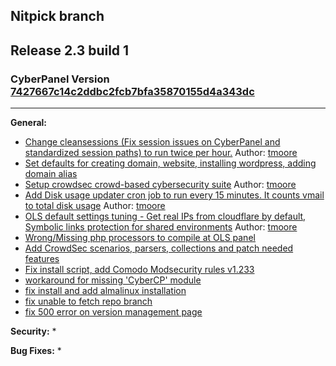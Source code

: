 Nitpick branch
------------------------------------------------------------------------------

## Release 2.3 build 1 
### CyberPanel Version [7427667c14c2ddbc2fcb7bfa35870155d4a343dc](https://github.com/usmannasir/cyberpanel/commit/85596f08cfb31393d548de76d33859b9517a383a)
------------------------------------------------------------------------------

**General:**
* [Change cleansessions (Fix session issues on CyberPanel and standardized session paths) to run twice per hour.](https://github.com/josephgodwinkimani/cyberpanel/commit/0af08466bd9584f087ea26be37b0a91ff16f91d4) Author: [tmoore](https://community.cyberpanel.net/u/tmoore)
* [Set defaults for creating domain, website, installing wordpress, adding domain alias](https://github.com/josephgodwinkimani/cyberpanel/commit/ca71e55c784679fe0f57f7d75049220f047a9efb) 
* [Setup crowdsec crowd-based cybersecurity suite](https://github.com/josephgodwinkimani/cyberpanel/commit/2869f5016a0c7353335609e7bce6e0df5ba554b0) Author: [tmoore](https://community.cyberpanel.net/u/tmoore)
* [Add Disk usage updater cron job to run every 15 minutes. It counts vmail to total disk usage](https://github.com/josephgodwinkimani/cyberpanel/commit/2869f5016a0c7353335609e7bce6e0df5ba554b0) Author: [tmoore](https://community.cyberpanel.net/u/tmoore)
* [OLS default settings tuning - Get real IPs from cloudflare by default, Symbolic links protection for shared environments](https://github.com/josephgodwinkimani/cyberpanel/commit/17e0592d37df44bb87da88fbf5e038285705643d) Author: [tmoore](https://community.cyberpanel.net/u/tmoore)
* [Wrong/Missing php processors to compile at OLS panel](https://github.com/josephgodwinkimani/cyberpanel/commit/dadfc18209aec416fe3bc2088a24e8a5a30c8076)
* [Add CrowdSec scenarios, parsers, collections and patch needed features](https://github.com/josephgodwinkimani/cyberpanel/commit/31aa77e6c7481475c03025499adc7e3d41c3ce63)
* [Fix install script, add Comodo Modsecurity rules v1.233](https://github.com/josephgodwinkimani/cyberpanel/commit/0e8ffd43b1e0214da44d3ec5f84a452d8c7ad7fe)
* [workaround for missing 'CyberCP' module](https://github.com/josephgodwinkimani/cyberpanel/commit/09b12d8e86cdc42d09c2fd335c04a8a2d6bbe85b)
* [fix install and add almalinux installation](https://github.com/josephgodwinkimani/cyberpanel/commit/12ed05d83a8881cfef21bac3e9f2ea3b5f67691e)
* [fix unable to fetch repo branch](https://github.com/josephgodwinkimani/cyberpanel/commit/10f558294523be094118ddfe1c350c8ef93c7dc7)
* [fix 500 error on version management page](https://github.com/josephgodwinkimani/cyberpanel/commit/6a0b58b14fa573a703113b9cdde0d2cfd7a4f203)

**Security:**
*

**Bug Fixes:**
* 
